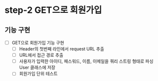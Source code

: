 # step-2 GET으로 회원가입

## 기능 구현
- [ ] GET으로 회원가입 기능 구현
  - [ ] Header의 첫번째 라인에서 request URL 추출
  - [ ] URL에서 접근 경로 추출
  - [ ] 사용자가 입력한 아이디, 패스워드, 이름, 이메일을 쿼리 스트링 형태로 파싱 User 클래스에 저장
  - [ ] 회원가입 단위 테스트
